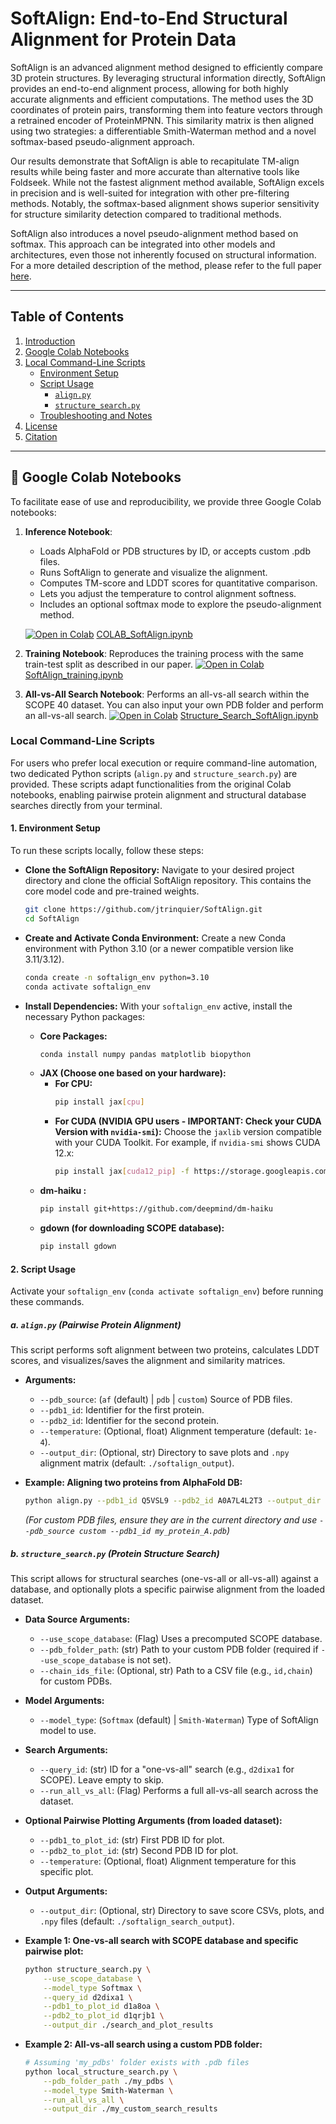 # SoftAlign: End-to-End Structural Alignment for Protein Data

SoftAlign is an advanced alignment method designed to efficiently compare 3D protein structures. By leveraging structural information directly, SoftAlign provides an end-to-end alignment process, allowing for both highly accurate alignments and efficient computations. The method uses the 3D coordinates of protein pairs, transforming them into feature vectors through a retrained encoder of ProteinMPNN. This similarity matrix is then aligned using two strategies: a differentiable Smith-Waterman method and a novel softmax-based pseudo-alignment approach.

Our results demonstrate that SoftAlign is able to recapitulate TM-align results while being faster and more accurate than alternative tools like Foldseek. While not the fastest alignment method available, SoftAlign excels in precision and is well-suited for integration with other pre-filtering methods. Notably, the softmax-based alignment shows superior sensitivity for structure similarity detection compared to traditional methods.

SoftAlign also introduces a novel pseudo-alignment method based on softmax. This approach can be integrated into other models and architectures, even those not inherently focused on structural information. For a more detailed description of the method, please refer to the full paper [here](https://github.com/jtrinquier/SoftAlign).

---

## Table of Contents

1.  [Introduction](#softalign-end-to-end-structural-alignment-for-protein-data)
2.  [Google Colab Notebooks](#-google-colab-notebooks)
3.  [Local Command-Line Scripts](#local-command-line-scripts)
    * [Environment Setup](#1-environment-setup)
    * [Script Usage](#2-script-usage)
        * [`align.py`](#a-alignpy-pairwise-protein-alignment)
        * [`structure_search.py`](#b-structure_searchpy-protein-structure-search)
    * [Troubleshooting and Notes](#3-troubleshooting-and-notes)
4.  [License](#license)
5.  [Citation](#citation)

---

## 🔬 Google Colab Notebooks

To facilitate ease of use and reproducibility, we provide three Google Colab notebooks:

1.  **Inference Notebook**:
    * Loads AlphaFold or PDB structures by ID, or accepts custom .pdb files.
    * Runs SoftAlign to generate and visualize the alignment.
    * Computes TM-score and LDDT scores for quantitative comparison.
    * Lets you adjust the temperature to control alignment softness.
    * Includes an optional softmax mode to explore the pseudo-alignment method.

    [![Open in Colab](https://colab.research.google.com/assets/colab-badge.svg)](https://colab.research.google.com/github/jtrinquier/SoftAlign/blob/main/Colab/COLAB_SoftAlign.ipynb)
    [COLAB_SoftAlign.ipynb](https://colab.research.google.com/github/jtrinquier/SoftAlign/blob/main/Colab/COLAB_SoftAlign.ipynb)

2.  **Training Notebook**: Reproduces the training process with the same train-test split as described in our paper.
    [![Open in Colab](https://colab.research.google.com/assets/colab-badge.svg)](https://colab.research.google.com/github/jtrinquier/SoftAlign/blob/main/Colab/SoftAlign_training.ipynb)
    [SoftAlign_training.ipynb](https://colab.research.google.com/github/jtrinquier/SoftAlign/blob/main/Colab/SoftAlign_training.ipynb)

3.  **All-vs-All Search Notebook**: Performs an all-vs-all search within the SCOPE 40 dataset. You can also input your own PDB folder and perform an all-vs-all search.
    [![Open in Colab](https://colab.research.google.com/assets/colab-badge.svg)](https://colab.research.google.com/github/jtrinquier/SoftAlign/blob/main/Colab/Structure_Search_SoftAlign.ipynb)
    [Structure_Search_SoftAlign.ipynb](https://colab.research.google.com/github/jtrinquier/SoftAlign/blob/main/Colab/Structure_Search_SoftAlign.ipynb)

### Local Command-Line Scripts

For users who prefer local execution or require command-line automation, two dedicated Python scripts (`align.py` and `structure_search.py`) are provided. These scripts adapt functionalities from the original Colab notebooks, enabling pairwise protein alignment and structural database searches directly from your terminal.

#### 1. Environment Setup

To run these scripts locally, follow these steps:

* **Clone the SoftAlign Repository:**
    Navigate to your desired project directory and clone the official SoftAlign repository. This contains the core model code and pre-trained weights.
    ```bash
    git clone https://github.com/jtrinquier/SoftAlign.git
    cd SoftAlign
    ```

* **Create and Activate Conda Environment:**
    Create a new Conda environment with Python 3.10 (or a newer compatible version like 3.11/3.12).
    ```bash
    conda create -n softalign_env python=3.10
    conda activate softalign_env
    ```

* **Install Dependencies:**
    With your `softalign_env` active, install the necessary Python packages:
    * **Core Packages:**
        ```bash
        conda install numpy pandas matplotlib biopython
        ```
    * **JAX (Choose one based on your hardware):**
        * **For CPU:**
            ```bash
            pip install jax[cpu]
            ```
        * **For CUDA (NVIDIA GPU users - IMPORTANT: Check your CUDA Version with `nvidia-smi`):**
            Choose the `jaxlib` version compatible with your CUDA Toolkit. For example, if `nvidia-smi` shows CUDA 12.x:
            ```bash
            pip install jax[cuda12_pip] -f https://storage.googleapis.com/jax-releases/jax_cuda_releases.html
            ```
    * **dm-haiku :**
        ```bash
        pip install git+https://github.com/deepmind/dm-haiku
        ```
    * **gdown (for downloading SCOPE database):**
        ```bash
        pip install gdown
        ```



#### 2. Script Usage

Activate your `softalign_env` (`conda activate softalign_env`) before running these commands.

##### a. `align.py` (Pairwise Protein Alignment)

This script performs soft alignment between two proteins, calculates LDDT scores, and visualizes/saves the alignment and similarity matrices.

* **Arguments:**
    * `--pdb_source`: (`af` (default) | `pdb` | `custom`) Source of PDB files.
    * `--pdb1_id`: Identifier for the first protein.
    * `--pdb2_id`: Identifier for the second protein.
    * `--temperature`: (Optional, float) Alignment temperature (default: `1e-4`).
    * `--output_dir`: (Optional, str) Directory to save plots and `.npy` alignment matrix (default: `./softalign_output`).

* **Example: Aligning two proteins from AlphaFold DB:**
    ```bash
    python align.py --pdb1_id Q5VSL9 --pdb2_id A0A7L4L2T3 --output_dir ./pairwise_alignments
    ```
    *(For custom PDB files, ensure they are in the current directory and use `--pdb_source custom --pdb1_id my_protein_A.pdb`)*

##### b. `structure_search.py` (Protein Structure Search)

This script allows for structural searches (one-vs-all or all-vs-all) against a database, and optionally plots a specific pairwise alignment from the loaded dataset.

* **Data Source Arguments:**
    * `--use_scope_database`: (Flag) Uses a precomputed SCOPE database.
    * `--pdb_folder_path`: (str) Path to your custom PDB folder (required if `--use_scope_database` is not set).
    * `--chain_ids_file`: (Optional, str) Path to a CSV file (e.g., `id,chain`) for custom PDBs.

* **Model Arguments:**
    * `--model_type`: (`Softmax` (default) | `Smith-Waterman`) Type of SoftAlign model to use.

* **Search Arguments:**
    * `--query_id`: (str) ID for a "one-vs-all" search (e.g., `d2dixa1` for SCOPE). Leave empty to skip.
    * `--run_all_vs_all`: (Flag) Performs a full all-vs-all search across the dataset.

* **Optional Pairwise Plotting Arguments (from loaded dataset):**
    * `--pdb1_to_plot_id`: (str) First PDB ID for plot.
    * `--pdb2_to_plot_id`: (str) Second PDB ID for plot.
    * `--temperature`: (Optional, float) Alignment temperature for this specific plot.

* **Output Arguments:**
    * `--output_dir`: (Optional, str) Directory to save score CSVs, plots, and `.npy` files (default: `./softalign_search_output`).

* **Example 1: One-vs-all search with SCOPE database and specific pairwise plot:**
    ```bash
    python structure_search.py \
        --use_scope_database \
        --model_type Softmax \
        --query_id d2dixa1 \
        --pdb1_to_plot_id d1a8oa \
        --pdb2_to_plot_id d1qrjb1 \
        --output_dir ./search_and_plot_results
    ```
   

* **Example 2: All-vs-all search using a custom PDB folder:**
    ```bash
    # Assuming 'my_pdbs' folder exists with .pdb files
    python local_structure_search.py \
        --pdb_folder_path ./my_pdbs \
        --model_type Smith-Waterman \
        --run_all_vs_all \
        --output_dir ./my_custom_search_results
    ```



